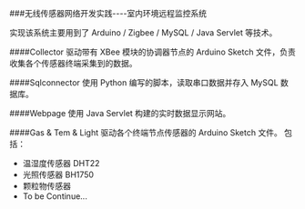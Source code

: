 ###无线传感器网络开发实践----室内环境远程监控系统

实现该系统主要用到了 Arduino / Zigbee / MySQL / Java Servlet 等技术。

####Collector 
驱动带有 XBee 模块的协调器节点的 Arduino Sketch 文件，负责收集各个传感器终端采集到的数据。

####Sqlconnector
使用 Python 编写的脚本，读取串口数据并存入 MySQL 数据库。

####Webpage
使用 Java Servlet 构建的实时数据显示网站。

####Gas & Tem & Light
驱动各个终端节点传感器的 Arduino Sketch 文件。
包括：  

* 温湿度传感器 DHT22
* 光照传感器 BH1750
* 颗粒物传感器 
* To be Continue...